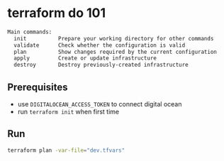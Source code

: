 # terraform do 101

```sh
Main commands:
  init          Prepare your working directory for other commands
  validate      Check whether the configuration is valid
  plan          Show changes required by the current configuration
  apply         Create or update infrastructure
  destroy       Destroy previously-created infrastructure
```

## Prerequisites

- use `DIGITALOCEAN_ACCESS_TOKEN` to connect digital ocean
- run `terraform init` when first time

## Run

```sh
terraform plan -var-file="dev.tfvars"
```
